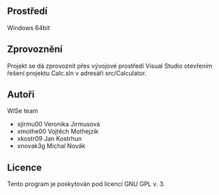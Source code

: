 Prostředí
---------

Windows 64bit

Zprovoznění
-----------

Projekt se dá zprovoznít přes vývojové prostředí Visual Studio otevřením řešení projektu Calc.sln v adresáři src/Calculator.

Autoři
------

WISe team
- xjirmu00 Veronika Jirmusová
- xmothe00 Vojtěch Mothejzik 
- xkostr09 Jan Kostrhun
- xnovak3g Michal Novák 

Licence
-------

Tento program je poskytován pod licencí GNU GPL v. 3.
